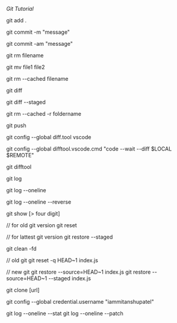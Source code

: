 *Git Tutorial*

git add .

git commit -m  "message"

git commit -am "message"

git rm filename

git mv file1 file2

git rm  --cached filename

git diff

git diff --staged

git rm --cached -r foldername

git push

git config --global diff.tool vscode

git config --global difftool.vscode.cmd "code --wait --diff $LOCAL $REMOTE"

git difftool

git log 

git log --oneline

git log --oneline --reverse

git show [> four digit]

// for old git version
git reset

// for lattest git version
git restore --staged

git clean -fd

// old git
git reset -q HEAD~1 index.js

// new git
git restore --source=HEAD~1 index.js
git restore --source=HEAD~1 --staged index.js

git clone [url]

git config --global credential.username "iammitanshupatel" 

git log --oneline --stat
git log --oneline --patch



